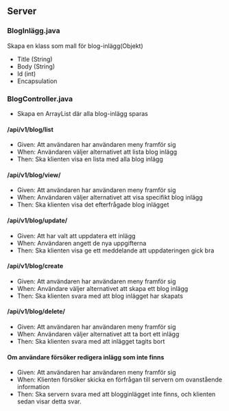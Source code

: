 
## Server

### BlogInlägg.java

Skapa en klass som mall för blog-inlägg(Objekt)
- Title (String)
- Body (String)
- Id (int)
- Encapsulation

### BlogController.java

- Skapa en ArrayList där alla blog-inlägg sparas

#### /api/v1/blog/list

- Given: Att användaren har användaren meny framför sig
- When: Användaren väljer alternativet att lista blog inlägg
- Then: Ska klienten visa en lista med alla blog inlägg

#### /api/v1/blog/view/<id>
- Given: Att användaren har användaren meny framför sig
- When: Användaren väljer alternativet att visa specifikt blog inlägg
- Then: Ska klienten visa det efterfrågade blog inlägget

#### /api/v1/blog/update/<id>
- Given: Att har valt att uppdatera ett inlägg
- When: Användaren angett de nya uppgifterna
- Then: Ska klienten visa ge ett meddelande att uppdateringen gick bra

#### /api/v1/blog/create
- Given: Att användaren har användaren meny framför sig
- When: Användare väljer alternativet att skapa ett blog inlägg
- Then: Ska klienten svara med att blog inlägget har skapats

#### /api/v1/blog/delete/<id>
- Given: Att användaren har användaren meny framför sig
- When: Användaren väljer alternativet att ta bort ett inlägg
- Then: Ska klienten svara med att inlägget tagits bort

#### Om användare försöker redigera inlägg som inte finns
- Given: Att användaren har användaren meny framför sig
- When: Klienten försöker skicka en förfrågan till servern om ovanstående information
- Then: Ska servern svara med att blogginlägget inte finns, och klienten sedan visar detta svar.


